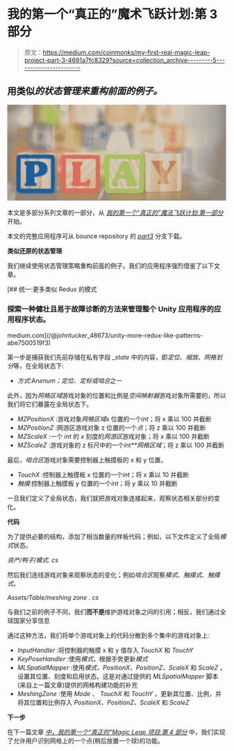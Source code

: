 # 我的第一个“真正的”魔术飞跃计划:第 3 部分

> 原文：<https://medium.com/coinmonks/my-first-real-magic-leap-project-part-3-4691a7fc8329?source=collection_archive---------5----------------------->

## 用类似*的状态管理来重构前面的例子。*

![](img/3ad5f9c480f568c9198cab1978896615.png)

本文是多部分系列文章的一部分，从 [*我的第一个“真正的”魔法飞跃计划:第一部分*](/@johntucker_48673/my-first-real-magic-leap-project-part-1-de047aeaa65) 开始。

本文的完整应用程序可从 bounce repository 的 [*part3*](https://github.com/larkintuckerllc/bounce/tree/part3) 分支下载。

**类似还原的状态管理**

我们继续使用状态管理策略重构前面的例子。我们的应用程序强烈借鉴了以下文章。

[](/@johntucker_48673/unity-more-redux-like-patterns-abe7500519f3) [## 统一:更多类似 Redux 的模式

### 探索一种健壮且易于故障诊断的方法来管理整个 Unity 应用程序的应用程序状态。

medium.com](/@johntucker_48673/unity-more-redux-like-patterns-abe7500519f3) 

第一步是捕获我们先前存储在私有字段 *_state* 中的内容，即*定位、缩放、网格划分*等，在全局状态下:

*   *方式*:An*enum；*定位、*定标*或*啮合*之一

此外，因为*网格区域*游戏对象的位置和比例是*空间映射器*游戏对象所需要的，所以我们将它们暴露在全局状态下。

*   *MZPositionX* :游戏对象*网格区域*x 位置的一个*int*；将 x 乘以 100 并截断
*   *MZPositionZ* :网游区游戏对象 z 位置的一个*点*；将 z 乘以 100 并截断
*   *MZScaleX* :一个 *int* 的 x 刻度的*网游区*游戏对象；将 x 乘以 100 并截断
*   *MZScaleZ* :游戏对象的 z 标尺中的一个*int**网格区域*；将 z 乘以 100 并截断

最后，*啮合区*游戏对象需要控制器上触摸板的 x 和 y 位置。

*   *TouchX* :控制器上触摸板 x 位置的一个*int*；将 x 乘以 10 并截断
*   *触摸*:控制器上触摸板 y 位置的一个*int*；将 y 乘以 10 并截断

一旦我们定义了全局状态，我们就把游戏对象连接起来，观察状态相关部分的变化。

**代码**

为了提供必要的结构，添加了相当数量的样板代码；例如，以下文件定义了全局*模式*状态。

*资产/鸭子/模式. cs*

然后我们连线游戏对象来观察状态的变化；例如*啮合区*观察*模式*、*触摸式*、*触摸式*。

*Assets/Table/meshing zone . cs*

与我们之前的例子不同，我们**而不是**维护游戏对象之间的引用；相反，我们通过全球国家分享信息

通过这种方法，我们将单个游戏对象上的代码分散到多个集中的游戏对象上:

*   *InputHandler* :将控制器的触摸 x 和 y 值存入 *TouchX* 和 *TouchY*
*   *KeyPoseHandler* :使用*模式*，根据手势更新*模式*
*   *MLSpatialMapper* :使用*模式，PositionX、PositionZ、ScaleX* 和 *ScaleZ* ，设置其位置、刻度和启用状态。这是对通过提供的 *MLSpatialMapper* 脚本(来自上一篇文章)提供的网格构建功能的补充
*   *MeshingZone* :使用 *Mode* 、 *TouchX* 和 *TouchY* ，更新其位置、比例，并将其位置和比例存入 *PositionX、PositionZ、ScaleX* 和 *ScaleZ*

**下一步**

在下一篇文章 [*中，我的第一个“真正的”Magic Leap 项目:第 4 部分*](/@johntucker_48673/my-first-real-magic-leap-project-part-4-6da95d631acf) 中，我们实现了允许用户识别网格上的一个点(稍后放置一个球)的功能。